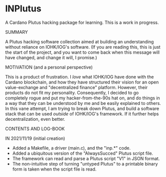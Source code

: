 # INPlutus
A Cardano Plutus hacking package for learning. This is a work in progress.


SUMMARY

A Plutus hacking software collection aimed at building an understanding
without reliance on IOHK/IOG's software. (If you are reading this, this is
just the start of the project, and you want to come back when this message
will have changed, and change it will, I promise.)


MOTIVATION (and a personal perspective)

This is a product of frustration. I _love_ what IOHK/IOG have done with the
Cardano blockchain, and how they have structured their vision for an open
value-exchange and "decentralized finance" platform. However, their products
do not fit my personality. Consequently, I decided to go completely rogue
and put my hacker-from-the-90s hat on, and do things in a way that they can
be understood by me and be easily explained to others. In this vane attempt,
I am trying to break down Plutus, and build a software stack that can be
used _outside_ of IOHK/IOG's framework. If it further helps decentralization,
even better.


CONTENTS AND LOG-BOOK

IN 2021/11/19 (initial creation)
 - Added a Makefile, a driver (main.c), and the "inp.*" code.
 - Added a ubiquitous version of the "AlwaysSucced" Plutus script file.
 - The framework can read and parse a Plutus script "V1" in JSON format.
 - The non-intuitive step of turning "untyped Plutus" to a printable binary
   form is taken when the script file is read.

